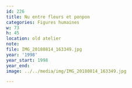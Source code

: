```yaml
---
id: 226
title: Nu entre fleurs et ponpon
categories: Figures humaines
w: 73
h: 45
location: old atelier
note:
file: IMG_20180814_163349.jpg
year: '1998'
year_start: 1998
year_end:
image: ../../media/img/IMG_20180814_163349.jpg

---
```

